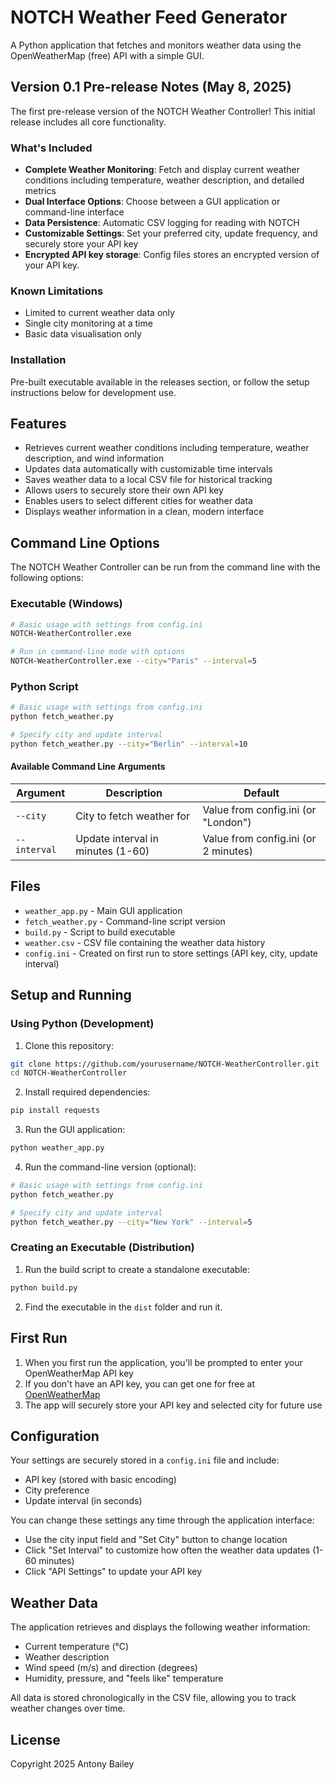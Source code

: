 # NOTCH Weather Feed Generator

A Python application that fetches and monitors weather data using the OpenWeatherMap (free) API with a simple GUI.

## Version 0.1 Pre-release Notes (May 8, 2025)

The first pre-release version of the NOTCH Weather Controller! This initial release includes all core functionality.

### What's Included

- **Complete Weather Monitoring**: Fetch and display current weather conditions including temperature, weather description, and detailed metrics
- **Dual Interface Options**: Choose between a GUI application or command-line interface
- **Data Persistence**: Automatic CSV logging for reading with NOTCH
- **Customizable Settings**: Set your preferred city, update frequency, and securely store your API key
- **Encrypted API key storage**: Config files stores an encrypted version of your API key.

### Known Limitations

- Limited to current weather data only
- Single city monitoring at a time
- Basic data visualisation only

### Installation

Pre-built executable available in the releases section, or follow the setup instructions below for development use.

## Features

- Retrieves current weather conditions including temperature, weather description, and wind information
- Updates data automatically with customizable time intervals
- Saves weather data to a local CSV file for historical tracking
- Allows users to securely store their own API key
- Enables users to select different cities for weather data
- Displays weather information in a clean, modern interface

## Command Line Options

The NOTCH Weather Controller can be run from the command line with the following options:

### Executable (Windows)

```bash
# Basic usage with settings from config.ini
NOTCH-WeatherController.exe

# Run in command-line mode with options
NOTCH-WeatherController.exe --city="Paris" --interval=5
```

### Python Script

```bash
# Basic usage with settings from config.ini
python fetch_weather.py

# Specify city and update interval
python fetch_weather.py --city="Berlin" --interval=10
```

#### Available Command Line Arguments

| Argument | Description | Default |
|----------|-------------|---------|
| `--city` | City to fetch weather for | Value from config.ini (or "London") |
| `--interval` | Update interval in minutes (1-60) | Value from config.ini (or 2 minutes) |

## Files

- `weather_app.py` - Main GUI application
- `fetch_weather.py` - Command-line script version
- `build.py` - Script to build executable
- `weather.csv` - CSV file containing the weather data history
- `config.ini` - Created on first run to store settings (API key, city, update interval)

## Setup and Running

### Using Python (Development)

1. Clone this repository:
```bash
git clone https://github.com/yourusername/NOTCH-WeatherController.git
cd NOTCH-WeatherController
```

2. Install required dependencies:
```bash
pip install requests
```

3. Run the GUI application:
```bash
python weather_app.py
```

4. Run the command-line version (optional):
```bash
# Basic usage with settings from config.ini
python fetch_weather.py

# Specify city and update interval
python fetch_weather.py --city="New York" --interval=5
```

### Creating an Executable (Distribution)

1. Run the build script to create a standalone executable:
```bash
python build.py
```

2. Find the executable in the `dist` folder and run it.

## First Run

1. When you first run the application, you'll be prompted to enter your OpenWeatherMap API key
2. If you don't have an API key, you can get one for free at [OpenWeatherMap](https://openweathermap.org/api)
3. The app will securely store your API key and selected city for future use

## Configuration

Your settings are securely stored in a `config.ini` file and include:
- API key (stored with basic encoding)
- City preference
- Update interval (in seconds)

You can change these settings any time through the application interface:
- Use the city input field and "Set City" button to change location
- Click "Set Interval" to customize how often the weather data updates (1-60 minutes)
- Click "API Settings" to update your API key

## Weather Data

The application retrieves and displays the following weather information:
- Current temperature (°C)
- Weather description
- Wind speed (m/s) and direction (degrees)
- Humidity, pressure, and "feels like" temperature

All data is stored chronologically in the CSV file, allowing you to track weather changes over time.

## License

Copyright 2025 Antony Bailey 
